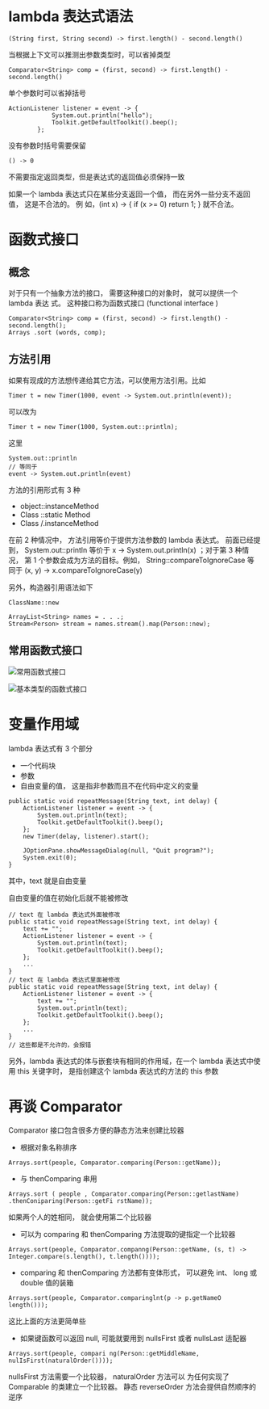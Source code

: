 # lambda 表达式语法

```
(String first, String second) -> first.length() - second.length()
```

当根据上下文可以推测出参数类型时，可以省掉类型

```
Comparator<String> comp = (first, second) -> first.length() - second.length()
```

单个参数时可以省掉括号

```
ActionListener listener = event -> {
            System.out.println("hello");
            Toolkit.getDefaultToolkit().beep();
        };
```

没有参数时括号需要保留

```
() -> 0
```

不需要指定返回类型，但是表达式的返回值必须保持一致

如果一个 lambda 表达式只在某些分支返回一个值， 而在另外一些分支不返回值， 这是不合法的。 例 如，(int x) -> { if (x >= 0) return 1; } 就不合法。

# 函数式接口

## 概念

对于只有一个抽象方法的接口， 需要这种接口的对象时， 就可以提供一个 lambda 表达 式。 这种接口称为函数式接口 (functional interface )

```
Comparator<String> comp = (first, second) -> first.length() - second.length();
Arrays .sort (words, comp);
```

## 方法引用

如果有现成的方法想传递给其它方法，可以使用方法引用。比如

```
Timer t = new Timer(1000, event -> System.out.println(event));
```

可以改为

```
Timer t = new Timer(1000, System.out::println);
```

这里

```
System.out::println
// 等同于
event -> System.out.println(event)
```

方法的引用形式有 3 种

- object::instanceMethod
- Class ::static Method
- Class /.instanceMethod

在前 2 种情况中， 方法引用等价于提供方法参数的 lambda 表达式。 前面已经提到， System.out::println 等价于 x -> System.out.println(x) ；对于第 3 种情况， 第 1 个参数会成为方法的目标。例如， String::compareToIgnoreCase 等
同于 (x, y) -> x.compareToIgnoreCase(y)

另外，构造器引用语法如下

```
ClassName::new
```

```
ArrayList<String> names = . . .;
Stream<Person> stream = names.stream().map(Person::new);
```

## 常用函数式接口

![常用函数式接口](http://mweb.kevinbai.com/images/16034124708143.jpg)

![基本类型的函数式接口](http://mweb.kevinbai.com/images/16034125175433.jpg)


# 变量作用域

lambda 表达式有 3 个部分

- 一个代码块
- 参数
- 自由变量的值， 这是指非参数而且不在代码中定义的变量

```
public static void repeatMessage(String text, int delay) {
    ActionListener listener = event -> {
        System.out.println(text);
        Toolkit.getDefaultToolkit().beep();
    };
    new Timer(delay, listener).start();

    JOptionPane.showMessageDialog(null, "Quit program?");
    System.exit(0);
}
```

其中，text 就是自由变量

自由变量的值在初始化后就不能被修改

```
// text 在 lambda 表达式外面被修改
public static void repeatMessage(String text, int delay) {
    text += "";
    ActionListener listener = event -> {
        System.out.println(text);
        Toolkit.getDefaultToolkit().beep();
    };
    ...
}
// text 在 lambda 表达式里面被修改
public static void repeatMessage(String text, int delay) {
    ActionListener listener = event -> {
        text += "";
        System.out.println(text);
        Toolkit.getDefaultToolkit().beep();
    };
    ...
}
// 这些都是不允许的，会报错
```

另外，lambda 表达式的体与嵌套块有相同的作用域，在一个 lambda 表达式中使用 this 关键字时， 是指创建这个 lambda 表达式的方法的 this 参数

# 再谈 Comparator

Comparator 接口包含很多方便的静态方法来创建比较器

- 根据对象名称排序

```
Arrays.sort(people, Comparator.comparing(Person::getName));
```

- 与 thenComparing 串用

```
Arrays.sort ( people , Comparator.comparing(Person::getlastName) .thenConiparing(Person::getFi rstName));
```

如果两个人的姓相同， 就会使用第二个比较器

- 可以为 comparing 和 thenComparing 方法提取的键指定一个比较器

```
Arrays.sort(people, Comparator.companng(Person::getName, (s, t) -> Integer.compare(s.length(), t.length())));
```

- comparing 和 thenComparing 方法都有变体形式， 可以避免 int、 long 或 double 值的装箱

```
Arrays.sort(people, Comparator.comparinglnt(p -> p.getNameO length()));
```

这比上面的方法更简单些

- 如果键函数可以返回 null, 可能就要用到 nullsFirst 或者 nullsLast 适配器

```
Arrays.sort(people, compari ng(Person::getMiddleName, nulIsFirst(naturalOrder())));
```

nullsFirst 方法需要一个比较器， naturalOrder 方法可以
为任何实现了 Comparable 的类建立一个比较器。 静态 reverseOrder 方法会提供自然顺序的逆序
